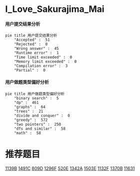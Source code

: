 # I_Love_Sakurajima_Mai

<!-- tabs:start -->



#### **用户提交结果分析**

```mermaid
pie title 用户提交结果分析
    "Accepted" :  51
    "Rejected" :  0
    "Wrong answer" :  45
    "Runtime error" :  1
    "Time limit exceeded" :  0
    "Memory limit exceeded" :  0
    "Compilation error" :  3
    "Partial" :  0
```

#### **用户做题类型偏好分析**

```mermaid
pie title 用户做题类型偏好分析
    "binary search" :  5
    "dp" :  461
    "graphs" :  64
    "trees" :  21
    "divide and conquer" :  0
    "greedy" :  572
    "two pointers" :  250
    "dfs and similar" :  58
    "math" :  58
```



<!-- tabs:end -->
# 推荐题目
[1139B](https://codeforces.com/contest/1139/problem/B)
[1491C](https://codeforces.com/contest/1491/problem/C)
[809D](https://codeforces.com/contest/809/problem/D)
[1296F](https://codeforces.com/contest/1296/problem/F)
[520E](https://codeforces.com/contest/520/problem/E)
[1342A](https://codeforces.com/contest/1342/problem/A)
[1503E](https://codeforces.com/contest/1503/problem/E)
[1132F](https://codeforces.com/contest/1132/problem/F)
[1370B](https://codeforces.com/contest/1370/problem/B)
[11631](https://codeforces.com/contest/1163/problem/1)
